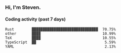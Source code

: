 ### Hi, I'm Steven.

#### Coding activity (past 7 days)
```
Rust        ▓▓▓▓▓▓▓▓▓▓▓▓▓▓▓▓▓▓▓▓▓▓▓▓▓▓▓▓▓▓  70.75%
other       ▓▓▓▓                            10.99%
TeX         ▓▓▓▓                            10.55%
TypeScript  ▓▓                               5.59%
YAML                                         2.13%
```
